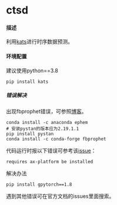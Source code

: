 # ctsd
#### 描述

利用[kats](https://github.com/facebookresearch/Kats)进行时序数据预测。

#### 环境配置

建议使用python==3.8

```
pip install kats
```

##### 错误解决

出现fbprophet错误，可参照[博客](https://blog.csdn.net/baidu_35108799/article/details/121383359)。

```
conda install -c anaconda ephem
# 安装pystan的版本应为2.19.1.1
pip install pystan
conda install -c conda-forge fbprophet
```

代码运行时报以下错误可参考该[issue](https://github.com/facebook/Ax/issues/1126)：

```
requires ax-platform be installed
```

解决办法

```
pip install gpytorch==1.8
```

遇到其他错误可在官方文档的issues里面搜索。

